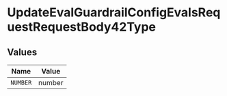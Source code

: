 # UpdateEvalGuardrailConfigEvalsRequestRequestBody42Type


## Values

| Name     | Value    |
| -------- | -------- |
| `NUMBER` | number   |